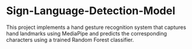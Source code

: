 # Sign-Language-Detection-Model

This project implements a hand gesture recognition system that captures hand landmarks using MediaPipe and predicts the corresponding characters using a trained Random Forest classifier.
